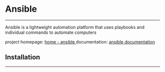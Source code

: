 # Ansible
---

Ansible is a lightweight automation platform that uses playbooks and individual commands to automate computers

project homepage: [home - ansible ](https://www.ansible.com/)
documentation: [ansible documentation](https://docs.ansible.com/)


## Installation
---

